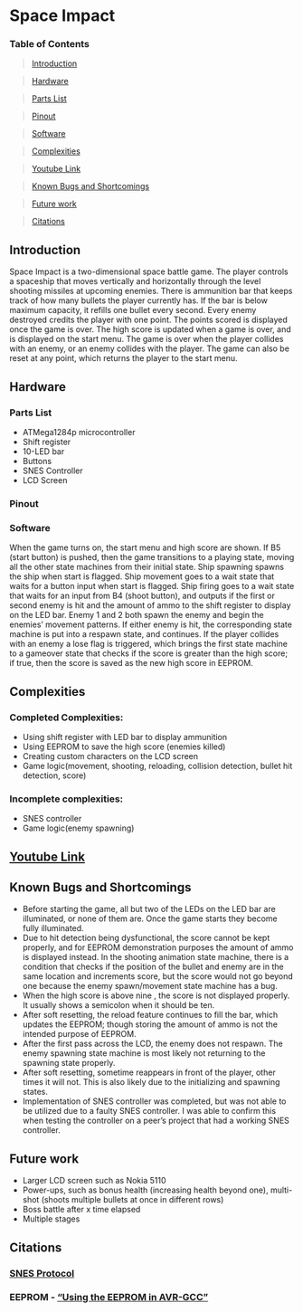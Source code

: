 # Space Impact

### Table of Contents

> [Introduction](#introduction)

> [Hardware](#hardware)

> [Parts List](#parts-list)

> [Pinout](#pinout)

> [Software](#software)

> [Complexities](#complexities)

> [Youtube Link](#youtube-link)

> [Known Bugs and Shortcomings](#known-bugs-and-shortcomings)

> [Future work](#future-work)

> [Citations](#citations)

## Introduction
Space Impact is a two-dimensional space battle game. The player controls a spaceship that moves vertically and horizontally through the level shooting missiles at upcoming enemies. There is ammunition bar that keeps track of how many bullets the player currently has. If the bar is below maximum capacity, it refills one bullet every second. Every enemy destroyed credits the player with one point. The points scored is displayed once the game is over. The high score is updated when a game is over, and is displayed on the start menu. The game is over when the player collides with an enemy, or an enemy collides with the player. The game can also be reset at any point, which returns the player to the start menu.


## Hardware
### Parts List
- ATMega1284p microcontroller
- Shift register
- 10-LED bar
- Buttons
- SNES Controller
- LCD Screen


### Pinout
### Software

When the game turns on, the start menu and high score are shown. If B5 (start button) is pushed, then the game transitions to a playing state, moving all the other state machines from their initial state. Ship spawning spawns the ship when start is flagged. Ship movement goes to a wait state that waits for a button input when start is flagged. Ship firing goes to a wait state that waits for an input from B4 (shoot button), and outputs if the first or second enemy is hit and the amount of ammo to the shift register to display on the LED bar. Enemy 1 and 2 both spawn the enemy and begin the enemies’ movement patterns. If either enemy is hit, the corresponding state machine is put into a respawn state, and continues. If the player collides with an enemy a lose flag is triggered, which brings the first state machine to a gameover state that checks if the score is greater than the high score; if true, then the score is saved as the new high score in EEPROM.

## Complexities
### Completed Complexities:
- Using shift register with LED bar to display ammunition
- Using EEPROM to save the high score (enemies killed)
- Creating custom characters on the LCD screen
- Game logic(movement, shooting, reloading, collision detection, bullet hit detection, score)

### Incomplete complexities:
- SNES controller
- Game logic(enemy spawning)

## [Youtube Link](https://youtu.be/Rr9_ZhVtqmo)

## Known Bugs and Shortcomings
- Before starting the game, all but two of the LEDs on the LED bar are illuminated, or none of them are. Once the game starts they become fully illuminated.
- Due to hit detection being dysfunctional, the score cannot be kept properly, and for EEPROM demonstration purposes the amount of ammo is displayed instead. In the shooting animation state machine, there is a condition that checks if the position of the bullet and enemy are in the same location and increments score, but the score would not go beyond one because the enemy spawn/movement state machine has a bug.
- When the high score is above nine , the score is not displayed properly. It usually shows a semicolon when it should be ten.
- After soft resetting, the reload feature continues to fill the bar, which updates the EEPROM; though storing the amount of ammo is not the intended purpose of EEPROM.
- After the first pass across the LCD, the enemy does not respawn. The enemy spawning state machine is most likely not returning to the spawning state properly.
- After soft resetting, sometime reappears in front of the player, other times it will not. This is also likely due to the initializing and spawning states.
- Implementation of SNES controller was completed, but was not able to be utilized due to a faulty SNES controller. I was able to confirm this when testing the controller on a peer’s project that had a working SNES controller.

## Future work
- Larger LCD screen such as Nokia 5110
- Power-ups, such as bonus health (increasing health beyond one), multi-shot (shoots multiple bullets at once in different rows)
- Boss battle after x time elapsed
- Multiple stages

## Citations

### [SNES Protocol](http://uzebox.org/files/NES-controller-Hydra-Ch6All-v1.0.pdf)

### EEPROM - [“Using the EEPROM in AVR-GCC”](http://www.fourwalledcubicle.com/AVRArticles.php)

